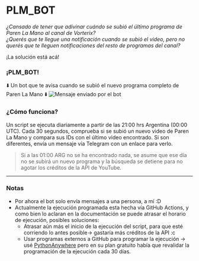 # PLM_BOT
_¿Cansado de tener que adivinar cuándo se subió el último programa de Paren La Mano al canal de Vorterix?  
¿Querés que te llegue una notificación cuando se subió el video, pero no querés que te lleguen notificaciones del resto de programas del canal?_

¡La solución está acá!

### ¡PLM_BOT!
⬇️ Un bot que te avisa cuando se subió el nuevo programa completo de Paren La Mano ⬇️
![Mensaje enviado por el bot](https://github.com/juanCarrique/PLM_BOT/assets/102698445/fe6824ca-c615-4406-835e-031c52dfb67c, "Mensaje de ejemplo enviado por el bot")


### ¿Cómo funciona?
Un script se ejecuta diariamente a partir de las 21:00 hrs Argentina (00:00 UTC). Cada 30 segundos, comprueba si se subió un nuevo video de Paren La Mano y compara sus IDs con el último video encontrado. Si son diferentes, envía un mensaje vía Telegram con un enlace para verlo. 
> Si a las 01:00 ARG no se ha encontrado nada, se asume que ese día no se subirá un nuevo programa y la búsqueda se detiene para no agotar los créditos de la API de YouTube.

---
### Notas
* Por ahora el bot solo envía mensajes a una persona, a mí :D
* Actualmente la ejecución programada esta hecha vía GitHub Actions, y como bien lo aclaran en la documentación se puede atrasar el horario de ejecución, posibles soluciones:
  * Atrasar aún más el inicio de la ejecución del script, para que esté corriendo lo antes posible-> gastaría más créditos de la API :c
  * Usar programas externos a GitHub para programar la ejecución -> usé [PythonAnywhere](https://www.pythonanywhere.com "Página de PythonAnywhere") pero en su plan gratuito había que revalidar la programación de la ejecución cada 30 días.   
